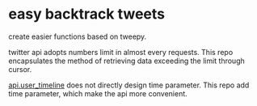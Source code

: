 # easy backtrack tweets
 create easier functions based on tweepy.

twitter api adopts numbers limit in almost every requests. This repo encapsulates the method of retrieving data exceeding the limit through cursor. 

[api.user_timeline](https://docs.tweepy.org/en/v3.5.0/api.html#API.user_timeline) does not directly design time parameter. This repo add time parameter, which make the api more convenient. 


